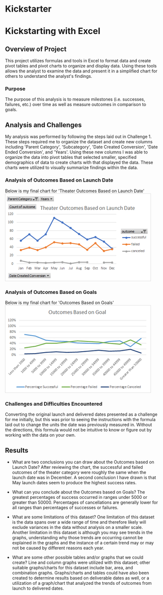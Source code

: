 # Kickstarter

# Kickstarting with Excel

## Overview of Project
This project utilizes formulas and tools in Excel to format data and create pivot tables and pivot charts to organize and display data. Using these tools allows the analyst to examine the data and present it in a simplified chart for others to understand the analyst's findings.
### Purpose
The purpose of this analysis is to measure milestones (i.e. successes, failures, etc.) over time as well as measure outcomes in comparison to goals.
## Analysis and Challenges
My analysis was performed by following the steps laid out in Challenge 1. These steps required me to organize the dataset and create new columns including 'Parent Category', 'Subcategory', 'Date Created Conversion', 'Date Ended Conversion', and 'Years'. Using these new columns I was able to organize the data into pivot tables that selected smaller, specified demographics of data to create charts with that displayed the data. These charts were utilized to visually summarize findings within the data.

### Analysis of Outcomes Based on Launch Date
Below is my final chart for 'Theater Outcomes Based on Launch Date'
![this is an image](https://github.com/ncalson/Kickstarter/blob/main/Theater_Outcomes_Based_on_Launch_Date.png)
### Analysis of Outcomes Based on Goals
Below is my final chart for 'Outcomes Based on Goals'
![this is an image](https://github.com/ncalson/Kickstarter/blob/main/Outcomes_vs_Goals.png)
### Challenges and Difficulties Encountered
Converting the original launch and delivered dates presented as a challenge for me initially, but this was prior to seeing the instructions with the formula laid out to change the units the date was previously measured in. Without the directions, this formula would not be intuitive to know or figure out by working with the data on your own.
## Results

- What are two conclusions you can draw about the Outcomes based on Launch Date?
After reviewing the chart, the successful and failed outcomes of the theater category were roughly the same when the launch date was in December. A second conclusion I have drawn is that May launch dates seem to produce the highest success rates.

- What can you conclude about the Outcomes based on Goals?
The greatest percentages of success occurred in ranges under 5000 or greater than 50000. Percentages of cancellations are generally lower for all ranges than percentages of successes or failures.

- What are some limitations of this dataset?
One limitation of this dataset is the data spans over a wide range of time and therefore likely will exclude variances in the data without analysis on a smaller scale. Another limitation in this dataset is although you may see trends in the graphs, understanding why those trends are occurring cannot be explained in the graphs and the instance of a certain trend may or may not be caused by different reasons each year.

- What are some other possible tables and/or graphs that we could create?
Line and column graphs were utilized with this dataset; other suitable graphs/charts for this dataset include bar, area, and combination graphs. Graphs/charts and tables could have also been created to determine results based on deliverable dates as well, or a utilization of a graph/chart that analyzed the trends of outcomes from launch to delivered dates.
